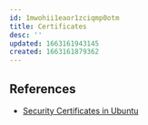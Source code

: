 ```yaml
---
id: 1mwohii1eaor1zciqmp0otm
title: Certificates
desc: ''
updated: 1663161943145
created: 1663161879362
---
```


## References

- [Security Certificates in Ubuntu](https://ubuntu.com/server/docs/security-certificates)
